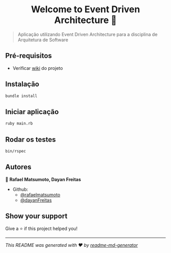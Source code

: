 <h1 align="center">Welcome to Event Driven Architecture 👋</h1>
<p>
</p>

> Aplicação utilizando Event Driven Architecture para a disciplina de Arquitetura de Software

## Pré-requisitos

- Verificar [wiki](https://github.com/rafaelmatsumoto/eventdrivendesign/wiki) do projeto

## Instalação

```sh
bundle install
```

## Iniciar aplicação

```sh
ruby main.rb
```

## Rodar os testes

```sh
bin/rspec
```

## Autores

👤 **Rafael Matsumoto, Dayan Freitas**

* Github: 
  - [@rafaelmatsumoto](https://github.com/rafaelmatsumoto)
  - [@dayanFreitas](https://github.com/dayanFreitas)

## Show your support

Give a ⭐️ if this project helped you!

***
_This README was generated with ❤️ by [readme-md-generator](https://github.com/kefranabg/readme-md-generator)_
